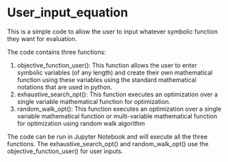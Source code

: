 # User_input_equation
This is a simple code to allow the user to input whatever symbolic function they want for evaluation. 


The code contains three functions:
1. objective_function_user(): This function allows the user to enter symbolic variables (of any length) and create their own mathematical function using these variables using the standard mathematical notations that are used in python. 
2. exhaustive_search_opt(): This function executes an optimization over a single variable mathematical function for optimization.
3. random_walk_opt(): This function executes an optimization over a single variable mathematical function or multi-variable mathematical function for optimization using random walk algorithm

The code can be run in Jupyter Notebook and will execute all the three functions. The exhaustive_search_opt() and random_walk_opt() use the objective_function_user() for user inputs.
